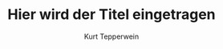---
draft: true
expiryDate:
title: "Hier wird der Titel eingetragen"
slug: "hier wird der slug eingetragen url"
description: "Beschreibung für googel"
robots: "index, follow"
#Hiermit bestimmt man ob die Seite in die Sitemap eingetragen wird
sitemap:
  exclude: false
  priority: 0.8
  changefreq: "weekly"
#Typ md Datei  
type: kurse
layout: kursesingle

# Autor
author: "Kurt Tepperwein"
authorlink: ""
keywords:
  - Kategorien

#Kategorie für die Seitenleiste
kursekategorien:
- Vorname-Nachname (des Mentors)

#Extraangaben für das Archiv/Listenansicht, wenn leer werden Singleangaben verwendet
mdnz_kurse_archiv_title_: "extra Titel für das Archiv"
mdnz_kurse_archiv_image_: "Extra Bild für das Archiv"
mdnz_kurse_archiv_shortdescription_: "Extrabeschreibung für das Archiv"
# Extraangaben für die rechte Spalte
mdnz_kurse_single_short_title_right: "Titel rechte Spalte (Singleansicht)"
mdnz_kurse_single_shortdescription_right: | 
 Kurzbeschreibung rechte Spalte

# Preise
#Offizieller normaler Preis
mdnz_kurse_single_price_: "preis hier eintragen"
#Preis für Rabattaktionen
mdnz_kurse_single_special_offer_price_: "angebot hier eintragen"
mdnz_kurse_single_special_offer_description_: "Rabatt Text"
mdnz_kurse_artikelnr: 00000

# kursebilder
mdnz_kurse_single_image_: "img/autorenmentoren/foto.jpg"
#Bild für Galerie 
mdnz_kurse_single_mentoren_home_gallery_: ""
#Bildlink für Galerie
mdnz_kurse_single_mentoren_home_gallery_link_: ""
#Button Beschriftung
cta_text_ogskd: "Kurs bestellen"
#AfilliateLink ohne Gutscheincode Kasse direkt
mdnz_affiliateLink_ogskd: "https://www.digistore24.com/link/uswhhvwzpp3q/"
#AffiliateLink Maskierung
mdnz_prettyLink_ogskd: "kurt-tepperwein-ogskd"
#Button Beschriftung
cta_text_mgskd: "Kurs inkl. Rabatt bestellen"
#AfilliateLink ohne Gutscheincode Kasse direkt
mdnz_affiliateLink_mgskd: "https://www.digistore24.com/link/rxddytju7lyu/"
#AffiliateLink Maskierung
mdnz_prettyLink_mgskd: "kurt-tepperwein-mgskd"
#Ein und ausschalten des Landingpage Button
mdnz_show_cta_kurse_landingpage: false
#Button Beschriftung
cta_text_landingpage: "Mehr erfahren"
#AfilliateLink zur Landingpage
mdnz_affiliateLinkLandingpage: "https://www.digistore24.com/link/srumf23lhdl3/"
#AffiliateLink Maskierung
mdnz_prettyLinkLandingpage: "kurt-tepperwein-lp"
#Hinweis Text Singleansicht unterhalb vom Bestell Button
mdnz_kurse_single_hinweis: "Die Bestellung wird seriös und ohne Risiko für Sie durch unseren Partner Digistore24 durchgeführt."
#Titel zur Beschreibung Singleansicht
mdnz_kurse_single_description_title: "Der Pfad zu einem erwachten, erfüllten Leben"

# Lange Beschreibung Singleansicht
mdnz_kurse_single_description_: |
  ## Titel H1
  Beschreibung

  ## Titel h1
  ### Untertitel h2 
  *Beschreibung 

---